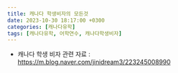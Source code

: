 ```yaml
---
title: 캐나다 학생비자의 모든것
date: 2023-10-30 18:17:00 +0300
categories: [캐나다유학]
tags: [캐나다유학, 어학연수, 캐나다학생비자]
---
```


- 캐나다 학생 비자 관련 자료 : https://m.blog.naver.com/jinidream3/223245008990